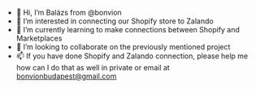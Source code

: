 - 👋 Hi, I’m Balázs from @bonvion
- 👀 I’m interested in connecting our Shopify store to Zalando
- 🌱 I’m currently learning to make connections between Shopify and Marketplaces
- 💞️ I’m looking to collaborate on the previously mentioned project
- 📫 If you have done Shopify and Zalando connection, please help me how can I do that as well in private or email at bonvionbudapest@gmail.com

<!---
bonvion/bonvion is a ✨ special ✨ repository because its `README.md` (this file) appears on your GitHub profile.
You can click the Preview link to take a look at your changes.
--->

